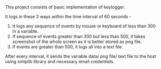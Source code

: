 This project consists of basic implementation of keylogger. 

It logs in these 3 ways within the time interval of 60 seconds - 
1) It logs any sequence of events by mouse or keyboard of less than 300 in a variable. 
2) If sequence of events greater than 300 but less than 500, it takes screenshot of the whole screen as it is better stored as png file.
3) If events are greater than 500, it logs all into a text file.

After every interval, it sends the variable data/ png file/ text file to the host using smtplib library and necessary email credentials.
